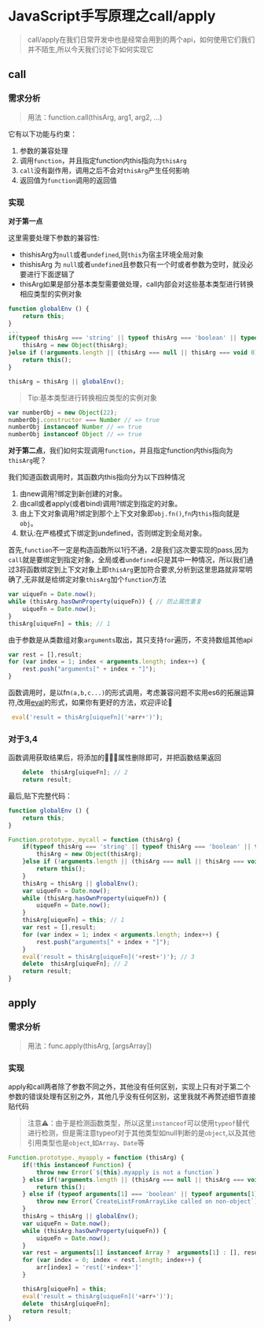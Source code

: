 
# JavaScript手写原理之call/apply


>call/apply在我们日常开发中也是经常会用到的两个api，如何使用它们我们并不陌生,所以今天我们讨论下如何实现它


## call

### 需求分析
> 用法：function.call(thisArg, arg1, arg2, ...)

它有以下功能与约束：

1. 参数的兼容处理
2. 调用`function`，并且指定function内this指向为`thisArg`
3. `call`没有副作用，调用之后不会对`thisArg`产生任何影响
4. 返回值为`function`调用的返回值

### 实现

 **对于第一点**

这里需要处理下参数的兼容性:

- thishisArg为`null`或者`undefined`,则`this`为宿主环境全局对象
- thishisArg 为 `null`或者`undefined`且参数只有一个时或者参数为空时，就没必要进行下面逻辑了
- thisArg如果是部分基本类型需要做处理，call内部会对这些基本类型进行转换相应类型的实例对象

```js
function globalEnv () {
    return this;
}
...
if(typeof thisArg === 'string' || typeof thisArg === 'boolean' || typeof thisArg === 'number') { 
    thisArg = new Object(thisArg);
}else if (!arguments.length || (thisArg === null || thisArg === void 0) && arguments.length === 1) {
    return this();
}

thisArg = thisArg || globalEnv();
```
> Tip:基本类型进行转换相应类型的实例对象
```js
var numberObj = new Object(22);
numberObj.constructor === Number // => true
numberObj instanceof Number // => true
numberObj instanceof Object // => true
```


**对于第二点**，我们如何实现调用`function`，并且指定function内this指向为`thisArg`呢？

我们知道函数调用时，其函数内this指向分为以下四种情况

1. 由new调用?绑定到新创建的对象。
2. 由call或者apply(或者bind)调用?绑定到指定的对象。
3. 由上下文对象调用?绑定到那个上下文对象即`obj.fn()`,`fn`内`this`指向就是`obj`。
4. 默认:在严格模式下绑定到undefined，否则绑定到全局对象。

首先,`function`不一定是构造函数所以1行不通，2是我们这次要实现的pass,因为`call`就是要绑定到指定对象，全局或者`undefined`只是其中一种情况，所以我们通过3将函数绑定到上下文对象上即`thisArg`更加符合要求,分析到这里思路就非常明确了,无非就是给绑定对象`thisArg`加个`function`方法

```js
var uiqueFn = Date.now();
while (thisArg.hasOwnProperty(uiqueFn)) { // 防止属性重复
    uiqueFn = Date.now();
}
thisArg[uiqueFn] = this; // 1
```

由于参数是从类数组对象`arguments`取出，其只支持`for`遍历，不支持数组其他api

```js
var rest = [],result;
for (var index = 1; index < arguments.length; index++) {
    rest.push("arguments[" + index + "]");
}
```
函数调用时，是以fn`(a,b,c...)`的形式调用，考虑兼容问题不实用es6的拓展运算符,改用[eval](https://developer.mozilla.org/zh-CN/docs/Web/JavaScript/Reference/Global_Objects/eval)的形式，如果你有更好的方法，欢迎评论👏

```js
 eval('result = thisArg[uiqueFn]('+arr+')');
```

### 对于3,4

函数调用获取结果后，将添加的属性删除即可，并把函数结果返回
```js
    delete  thisArg[uiqueFn]; // 2
    return result;
```
最后,贴下完整代码：

```js
function globalEnv () {
    return this;
}

Function.prototype._mycall = function (thisArg) {
    if(typeof thisArg === 'string' || typeof thisArg === 'boolean' || typeof thisArg === 'number') { 
        thisArg = new Object(thisArg);
    }else if (!arguments.length || (thisArg === null || thisArg === void 0) && arguments.length === 1) { // call() || call(null)
        return this();
    }
    thisArg = thisArg || globalEnv();
    var uiqueFn = Date.now();
    while (thisArg.hasOwnProperty(uiqueFn)) {
        uiqueFn = Date.now();
    }
    thisArg[uiqueFn] = this; // 1
    var rest = [],result;
    for (var index = 1; index < arguments.length; index++) { 
        rest.push("arguments[" + index + "]");
    }
    eval('result = thisArg[uiqueFn]('+rest+')'); // 3 
    delete  thisArg[uiqueFn]; // 2
    return result;
}
```

## apply

### 需求分析
> 用法：func.apply(thisArg, [argsArray])

### 实现

apply和call两者除了参数不同之外，其他没有任何区别，实现上只有对于第二个参数的错误处理有区别之外，其他几乎没有任何区别，这里我就不再赘述细节直接贴代码

> 注意⚠️：由于是检测函数类型，所以这里`instanceof`可以使用`typeof`替代进行检测，但是需注意typeof对于其他类型如null判断的是`object`,以及其他引用类型也是`object`,如`Array`、`Date`等


```js
Function.prototype._myapply = function (thisArg) {
    if(!this instanceof Function) {
        throw new Error(`${this}.myapply is not a function`)
    } else if(!arguments.length || (thisArg === null || thisArg === void 0) && arguments.length === 1) {  // 参数全部为空直接调用 没必要执行下面逻辑了
        return this();
    } else if (typeof arguments[1] === 'boolean' || typeof arguments[1] === 'string' || typeof arguments[1] === 'number') { // 兼容处理部分基本类型
        throw new Error(`CreateListFromArrayLike called on non-object`);
    }
    thisArg = thisArg || globalEnv();
    var uiqueFn = Date.now();
    while (thisArg.hasOwnProperty(uiqueFn)) {
        uiqueFn = Date.now();
    }
    var rest = arguments[1] instanceof Array ?  arguments[1] : [], result, arr = [];
    for (var index = 0; index < rest.length; index++) {
        arr[index] = 'rest['+index+']'
    }

    thisArg[uiqueFn] = this; 
    eval('result = thisArg[uiqueFn]('+arr+')'); 
    delete  thisArg[uiqueFn]; 
    return result;
}
```






